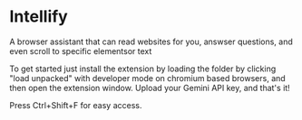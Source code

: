 # Intellify

A browser assistant that can read websites for you, answser questions, and even scroll to specific elementsor text

To get started just install the extension by loading the folder by clicking "load unpacked" with developer mode on chromium based browsers, and then open the extension window. 
Upload your Gemini API key, and that's it!

Press Ctrl+Shift+F for easy access. 
